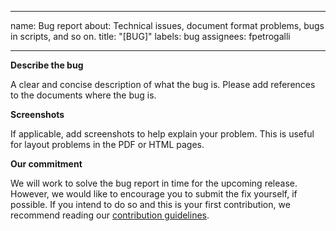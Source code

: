 <!-- SPDX-FileCopyrightText: Copyright 2021 Arm Limited and/or its affiliates <open-source-office@arm.com> -->
<!-- SPDX-License-Identifier: Apache-2.0 -->
---
name: Bug report
about: Technical issues, document format problems, bugs in scripts, and so on.
title: "[BUG]"
labels: bug
assignees: fpetrogalli

---

**Describe the bug**

A clear and concise description of what the bug is. Please add
references to the documents where the bug is.

**Screenshots**

If applicable, add screenshots to help explain your problem. This is
useful for layout problems in the PDF or HTML pages.

**Our commitment**

We will work to solve the bug report in time for the upcoming
release. However, we would like to encourage you to submit the fix
yourself, if possible. If you intend to do so and this is your first
contribution, we recommend reading our [contribution
guidelines](../../CONTRIBUTING.md).
